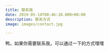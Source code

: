 ```yaml
---
title: 联系我
date: 2019-05-14T08:46:10.000+00:00
description: 联系方式
image: images/contact.jpg

---
```

鸭，如果你需要联系我，可以通过一下的方式嘿嘿<br><br>